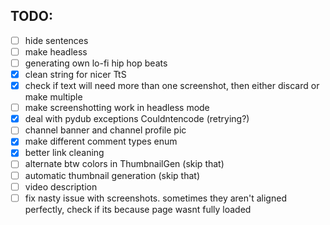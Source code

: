 ## TODO:

- [ ] hide sentences
- [ ] make headless
- [ ] generating own lo-fi hip hop beats
- [x] clean string for nicer TtS
- [x] check if text will need more than one screenshot, then either discard or make multiple
- [ ] make screenshotting work in headless mode
- [x] deal with pydub exceptions Couldntencode (retrying?)
- [ ] channel banner and channel profile pic
- [x] make different comment types enum
- [x] better link cleaning
- [ ] alternate btw colors in ThumbnailGen (skip that)
- [ ] automatic thumbnail generation (skip that)
- [ ] video description
- [ ] fix nasty issue with screenshots. sometimes they aren't aligned perfectly, check if its because page wasnt fully loaded